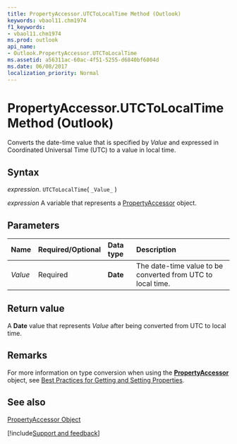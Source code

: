 ```yaml
---
title: PropertyAccessor.UTCToLocalTime Method (Outlook)
keywords: vbaol11.chm1974
f1_keywords:
- vbaol11.chm1974
ms.prod: outlook
api_name:
- Outlook.PropertyAccessor.UTCToLocalTime
ms.assetid: a56311ac-60ac-4f51-5255-d6840bf6004d
ms.date: 06/08/2017
localization_priority: Normal
---
```



# PropertyAccessor.UTCToLocalTime Method (Outlook)

Converts the date-time value that is specified by  _Value_ and expressed in Coordinated Universal Time (UTC) to a value in local time.


## Syntax

_expression_. `UTCToLocalTime`( `_Value_` )

_expression_ A variable that represents a [PropertyAccessor](./Outlook.PropertyAccessor.md) object.


## Parameters



|Name|Required/Optional|Data type|Description|
|:-----|:-----|:-----|:-----|
| _Value_|Required| **Date**|The date-time value to be converted from UTC to local time.|

## Return value

A  **Date** value that represents _Value_ after being converted from UTC to local time.


## Remarks

For more information on type conversion when using the  **[PropertyAccessor](Outlook.PropertyAccessor.md)** object, see [Best Practices for Getting and Setting Properties](../outlook/How-to/Navigation/best-practices-for-getting-and-setting-properties.md).


## See also


[PropertyAccessor Object](Outlook.PropertyAccessor.md)

[!include[Support and feedback](~/includes/feedback-boilerplate.md)]